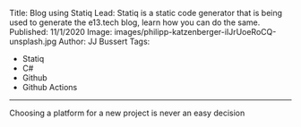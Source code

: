 Title: Blog using Statiq
Lead: Statiq is a static code generator that is being used to generate the e13.tech blog, learn how you can do the same.
Published: 11/1/2020
Image: images/philipp-katzenberger-iIJrUoeRoCQ-unsplash.jpg
Author: JJ Bussert
Tags:
 - Statiq
 - C#
 - Github
 - Github Actions
---
Choosing a platform for a new project is never an easy decision